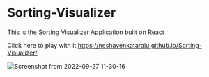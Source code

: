# Sorting-Visualizer
This is the Sorting Visualizer Application built on React

Click here to play with it https://neshavenkataraju.github.io/Sorting-Visualizer/


![Screenshot from 2022-09-27 11-30-16](https://user-images.githubusercontent.com/114258556/192445211-03c11dd0-0168-44b1-8947-8cb138343572.png)
